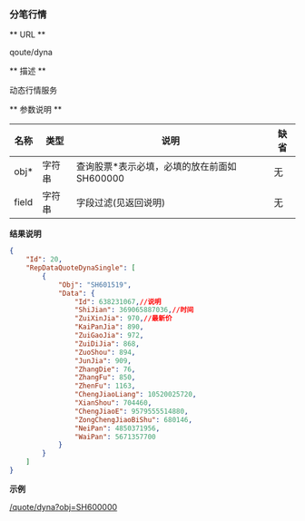 ### 分笔行情

** URL **

qoute/dyna

** 描述 **

动态行情服务

** 参数说明 **

|名称|类型|说明|缺省|
| -------- | -------- | -------- | -------- |
|obj*|字符串|查询股票*表示必填，必填的放在前面如SH600000|无|
|field|字符串|字段过滤(见返回说明)|无|

**结果说明**

```json
{
    "Id": 20,
    "RepDataQuoteDynaSingle": [
        {
            "Obj": "SH601519",
            "Data": {
                "Id": 638231067,//说明
                "ShiJian": 369065887036,//时间
                "ZuiXinJia": 970,//最新价
                "KaiPanJia": 890,
                "ZuiGaoJia": 972,
                "ZuiDiJia": 868,
                "ZuoShou": 894,
                "JunJia": 909,
                "ZhangDie": 76,
                "ZhangFu": 850,
                "ZhenFu": 1163,
                "ChengJiaoLiang": 10520025720,
                "XianShou": 704460,
                "ChengJiaoE": 9579555514880,
                "ZongChengJiaoBiShu": 680146,
                "NeiPan": 4850371956,
                "WaiPan": 5671357700
            }
        }
    ]
}
```

**示例**

[/quote/dyna?obj=SH600000]($APIHOST$/quote/dyna?obj=SH600000)
